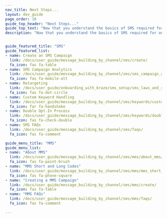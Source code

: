 ```yaml
---
nav_title: Next Steps...
layout: dev_guide
page_order: 10
guide_top_header: "Next Steps..."
guide_top_text: "Now that you understand the basics of SMS required for onboarding, get ready to visit our <a href='/docs/user_guide/message_building_by_channel/sms/'>dedicated SMS section</a> for more topics like how to create an SMS campaign, understanding campaign analytics, and SMS keyword processing."
description: "Now that you understand the basics of SMS required for onboarding, get ready to visit our <a href='/docs/user_guide/message_building_by_channel/sms/'>dedicated SMS section</a> for more topics like how to create an SMS campaign, understanding campaign analytics, and SMS keyword processing."


guide_featured_title: "SMS"
guide_featured_list:
- name: Create an SMS Campaign
  link: /docs/user_guide/message_building_by_channel/sms/create/
  fa_icon: fas fa-table
- name: SMS Campaign Analytics
  link: /docs/user_guide/message_building_by_channel/sms/sms_campaign_analytics/
  fa_icon: fas fa-mobile-alt
- name: Retargeting
  link: /docs/user_guide/onboarding_with_braze/sms_setup/sms_laws_and_regulations/
  fa_icon: fas fa-dot-circle
- name: Custom Keyword Handling
  link: /docs/user_guide/message_building_by_channel/sms/keywords/custom_keyword_handling/
  fa_icon: far fa-handshake
- name: Double Opt-In Process
  link: /docs/user_guide/message_building_by_channel/sms/keywords/double_opt_in/
  fa_icon: fas fa-check-double
- name: SMS FAQs
  link: /docs/user_guide/message_building_by_channel/sms/faqs/
  fa_icon: fas fa-comment

guide_menu_title: "MMS"
guide_menu_list:
- name: "About MMS"
  link: /docs/user_guide/message_building_by_channel/sms/mms/about_mms/
  fa_icon: fas fa-paint-brush
- name: "MMS Short and Long Codes"
  link: /docs/user_guide/message_building_by_channel/sms/mms/mms_short_long_codes/
  fa_icon: fas fa-phone-square
- name: "Creating a MMS Campaign"
  link: /docs/user_guide/message_building_by_channel/sms/mms/create/
  fa_icon: fas fa-table
- name: "MMS FAQs"
  link: /docs/user_guide/message_building_by_channel/sms/mms/faqs/
  fa_icon: fas fa-comment
  
---
```




